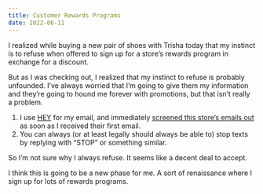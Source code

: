 ```yaml
---
title: Customer Rewards Programs
date: 2022-06-11
---
```


I realized while buying a new pair of shoes with Trisha today that my instinct is to refuse when offered to sign up for a store’s rewards program in exchange for a discount.

But as I was checking out, I realized that my instinct to refuse is probably unfounded. I’ve always worried that I’m going to give them my information and they’re going to hound me forever with promotions, but that isn’t really a problem.

1. I use [HEY](https://www.hey.com) for my email, and immediately [screened this store’s emails out](https://www.hey.com/features/the-screener/) as soon as I received their first email.
2. You can always (or at least legally should always be able to) stop texts by replying with “STOP” or something similar.

So I’m not sure why I always refuse. It seems like a decent deal to accept.

I think this is going to be a new phase for me. A sort of renaissance where I sign up for lots of rewards programs.
